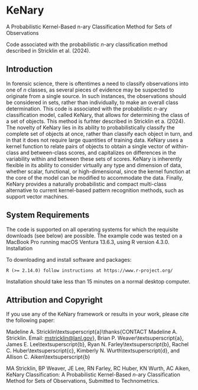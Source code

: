 # KeNary
A Probabilistic Kernel-Based n-ary Classification Method for Sets of Observations

Code associated with the probabilistic $n$-ary classification method described in Stricklin et al. (2024).

## Introduction

In forensic science, there is oftentimes a need to classify observations into one of $n$ classes, as several pieces of evidence may be suspected to originate from a single source. In such instances, the observations should be considered in sets, rather than individually, to make an overall class determination. This code is associated with the probabilistic $n$-ary classification model, called KeNary, that allows for determining the class of a set of objects. This method is furhter described in Stricklin et a. (2024). The novelty of KeNary lies in its ability to probabilistically classify the complete set of objects at once, rather than classify each object in turn, and in that it does not require large quantities of training data. KeNary uses a kernel function to relate pairs of objects to obtain a single vector of within-class and between-class scores, and capitalizes on differences in the variability within and between these sets of scores. KeNary is inherently flexible in its ability to consider virtually any type and dimension of data, whether scalar, functional, or high-dimensional, since the kernel function at the core of the model can be modified to accommodate the data. Finally, KeNary provides a naturally probabilistic and compact multi-class alternative to current kernel-based pattern recognition methods, such as support vector machines.

## System Requirements

The code is supported on all operating systems for which the requisite downloads (see below) are possible. The example code was tested on a MacBook Pro running macOS Ventura 13.6.3, using R version 4.3.0.
Installation

To downloading and install software and packages:

    R (>= 2.14.0) follow instructions at https://www.r-project.org/

Installation should take less than 15 minutes on a normal desktop computer.


## Attribution and Copyright

If you use any of the KeNary framework or results in your work, please cite the following paper:

Madeline A. Stricklin\textsuperscript{a}\thanks{CONTACT Madeline A. Stricklin. Email: mstricklin@lanl.gov}, Brian P. Weaver\textsuperscript{a}, James E. Lee\textsuperscript{b}, Ryan N. Farley\textsuperscript{b}, Rachel C. Huber\textsuperscript{c}, Kimberly N. Wurth\textsuperscript{d}, and Allison C. Aiken\textsuperscript{b}

MA Stricklin, BP Weaver, JE Lee, RN Farley, RC Huber, KN Wurth, AC Aiken, KeNary Classification: A Probabilistic Kernel-Based $n$-ary Classification Method for Sets of Observations, Submitted to Technometrics.
